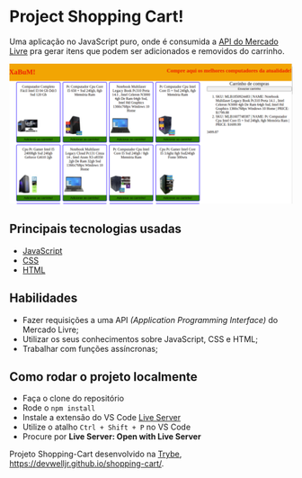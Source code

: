 # Project Shopping Cart!

Uma aplicação no JavaScript puro, onde é consumida a [API do Mercado Livre](https://developers.mercadolivre.com.br/pt_br/api-docs-pt-br) pra gerar itens que podem ser adicionados e removidos do carrinho.

![project-demo](/shopping-cart.png)

## Principais tecnologias usadas

* [JavaScript](https://developer.mozilla.org/pt-BR/docs/Web/JavaScript)
* [CSS](https://developer.mozilla.org/pt-BR/docs/Web/CSS)
* [HTML](https://developer.mozilla.org/pt-BR/docs/Web/HTML)

## Habilidades

- Fazer requisições a uma API *(Application Programming Interface)* do Mercado Livre;
- Utilizar os seus conhecimentos sobre JavaScript, CSS e HTML;
- Trabalhar com funções assíncronas;

## Como rodar o projeto localmente

* Faça o clone do repositório
* Rode o `npm install`
* Instale a extensão do VS Code [Live Server](https://marketplace.visualstudio.com/items?itemName=ritwickdey.LiveServer)
* Utilize o atalho `Ctrl + Shift + P` no VS Code
* Procure por **Live Server: Open with Live Server**

Projeto Shopping-Cart desenvolvido na [Trybe](https://www.betrybe.com/), https://devwelljr.github.io/shopping-cart/.

